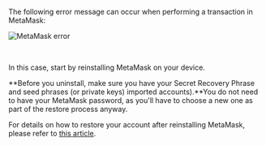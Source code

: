 The following error message can occur when performing a transaction in MetaMask:


![MetaMask error](https://support.metamask.io/hc/article_attachments/16145613282971)


 


In this case, start by reinstalling MetaMask on your device.


**Before you uninstall, make sure you have your Secret Recovery Phrase and seed phrases (or private keys) imported accounts).**You do not need to have your MetaMask password, as you'll have to choose a new one as part of the restore process anyway.


For details on how to restore your account after reinstalling MetaMask, please refer to [this article](https://support.metamask.io/hc/en-us/articles/360015289612-How-to-restore-your-MetaMask-account-from-seed-phrase).

